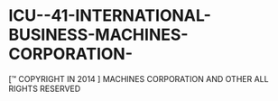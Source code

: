 # ICU--41-INTERNATIONAL-BUSINESS-MACHINES-CORPORATION-
[™ COPYRIGHT IN 2014 ] MACHINES CORPORATION AND OTHER ALL RIGHTS RESERVED 
